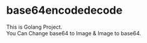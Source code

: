 # base64encodedecode

This is Golang Project.<br>
You Can Change base64 to Image & Image to base64.

